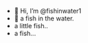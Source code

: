 - 👋 Hi, I’m @fishinwater1
- 👋 a fish in the water.
- a little fish..
- a fish...
<!---
fishinwater1/fishinwater1 is a ✨ special ✨ repository because its `README.md` (this file) appears on your GitHub profile.
You can click the Preview link to take a look at your changes.
--->
